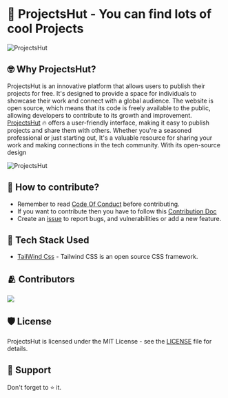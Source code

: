 # 🥑 ProjectsHut - You can find lots of cool Projects

![ProjectsHut](/images/screenshot1.png)



## 🤓 Why ProjectsHut?

ProjectsHut is an innovative platform that allows users to publish their projects for free. It's designed to provide a space for individuals to showcase their work and connect with a global audience. The website is open source, which means that its code is freely available to the public, allowing developers to contribute to its growth and improvement.
[ProjectsHut](https://projectshut.vercel.app) 🔥 offers a user-friendly interface, making it easy to publish projects and share them with others. Whether you're a seasoned professional or just starting out, It's a valuable resource for sharing your work and making connections in the tech community. With its open-source design



![ProjectsHut](/images/screenshot2.png)

## 🤔 How to contribute?

- Remember to read [Code Of Conduct](https://github.com/priyankarpal/ProjectsHut/blob/main/CODE_OF_CONDUCT.md) before contributing.
- If you want to contribute then you have to follow this [Contribution Doc](/contributing.md)
- Create an [issue](https://github.com/priyankarpal/ProjectsHut/issues/new/choose) to report bugs, and vulnerabilities or add a new feature.

## 🧰 Tech Stack Used

- [TailWind Css](https://tailwindcss.com) - Tailwind CSS is an open source CSS framework.

## 🫂 Contributors

<a href="https://github.com/daniel-dev-lab/ProjectsHut/graphs/contributors">
  <img src="https://contrib.rocks/image?repo=daniel-dev-lab/ProjectsHut" />
</a>

## 🛡️ License

ProjectsHut is licensed under the MIT License - see the [LICENSE](https://github.com/priyankarpal/ProjectsHut/blob/main/LICENSE) file for details.

## 🙏 Support

Don't forget to ⭐ it.
